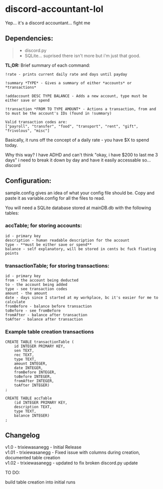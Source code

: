 # discord-accountant-lol
Yep... it's a discord accountant... fight me

## **Dependencies:** 
> - discord.py
> - SQLite...
> suprised there isn't more but i'm just that good.

**TL;DR:**
Brief summary of each command:
```
!rate - prints current daily rate and days until payday

!summary *TYPE* - Gives a summary of either *accounts* or *transactions*

!addaccount DESC TYPE BALANCE - Adds a new account, type must be either save or spend

!transaction *FROM TO TYPE AMOUNT* - Actions a transaction, from and to must be the account's IDs (found in !summary)

Valid transaction codes are: 
["payroll", "transfer", "food", "transport", "rent", "gift", "frivolous", "misc"]
```

Basically, it runs off the concept of a daily rate - you have $X to spend today.

Why this way? I have ADHD and can't think "okay, i have $200 to last me 3 days" i need to break it down by day and have it easily accessable so... discord

## **Configuration:**

sample.config gives an idea of what your config file should be. Copy and paste it as variable.config for all the files to read.

You will need a SQLite database stored at mainDB.db with the following tables:

### accTable; for storing accounts:
```
id - primary key
description - human readable description for the account
type - **must be either save or spend**
balance - self explanatory, will be stored in cents bc fuck floating points
```

### transactionTable; for storing transactions:
```
id - primary key
from - the account being deducted
to - the account being added
type - see transaction codes
amount - the amount
date - days since I started at my workplace, bc it's easier for me to calculate
fromBefore - balance before transaction
toBefore - see fromBefore
fromAfter - balance after transaction
toAfter - balance after transaction
```

### Example table creation transactions
```
CREATE TABLE transactionTable (
    id INTEGER PRIMARY KEY,
    sen TEXT,
    rec TEXT,
    type TEXT,
    amount INTEGER,
    date INTEGER,
    fromBefore INTEGER,
    toBefore INTEGER,
    fromAfter INTEGER,
    toAfter INTEGER)
;
```

```
CREATE TABLE accTable 
    (id INTEGER PRIMARY KEY,
    description TEXT,
    type TEXT,
    balance INTEGER)
;
```

## Changelog
v1.0 - trixiewasanegg - Initial Release\
v1.01 - trixiewasanegg - Fixed issue with columns during creation, documented table creation\
v1.02 - trixiewasanegg - updated to fix broken discord.py update

TO DO:

build table creation into initial runs